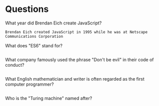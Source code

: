 # Questions

What year did Brendan Eich create JavaScript?

```
Brendan Eich created JavaScript in 1995 while he was at Netscape Communications Corporation

```

What does "ES6" stand for?

```

```

What company famously used the phrase "Don't be evil" in their code of conduct?

```

```

What English mathematician and writer is often regarded as the first computer programmer?

```

```

Who is the "Turing machine" named after?

```

```
